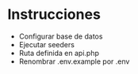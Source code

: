 # Instrucciones

- Configurar base de datos
- Ejecutar seeders
- Ruta definida en api.php
- Renombrar .env.example por .env
